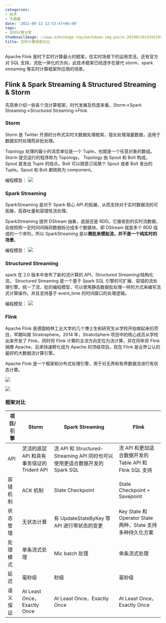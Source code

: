 ```yaml
---
categories:
- 技术
- 大数据
date: '2022-09-13 12:53:47+08:00'
tags:
- 实时计算分享
thumbnailImage: //www.azheimage.top/markdown-img-paste-20190110143922992.png
title: 实时计算框架对比
---
```



Apache Flink 是时下实时计算最火的框架，在实时场景下的运用灵活，还有官方对 SQL 支持，流批一体化的方向，此技术框架已经逐步在替代 storm、spark streaming 等实时计算框架所应用的场景。
<!--more-->

## Flink & Spark Streaming & Structured Streaming & Storm

先简单介绍一些各个流计算框架，时代发展及热度来看，Storm->Spark Streaming->Structured Streaming->Flink

### Storm

Storm 是 Twitter 开源的分布式实时大数据处理框架，擅长处理海量数据，适用于数据实时处理而非批处理。

Topology 处理的最小的消息单位是一个 Tuple，也就是一个任意对象的数组。Storm 提交运行的程序称为 Topology。
Topology 由 Spout 和 Bolt 构成。Spout 是发出 Tuple 的结点。Bolt 可以随意订阅某个 Spout 或者 Bolt 发出的 Tuple。Spout 和 Bolt 都统称为 component。

编程模型：
![](https://www.azheimage.top/markdown-img-paste-20210330153835234.png)

### Spark Streaming

SparkStreaming 是对于 Spark 核心 API 的拓展，从而支持对于实时数据流的可拓展，高吞吐量和容错性流处理。

SparkStreaming 提供 DStream 抽象，底层还是 RDD。它接收到的实时流数据，会按照照一定时间间隔将数据拆分成多个数据块，即 DStream 就是多个 RDD 组成的一个序列，所以 SparkStreaming 是以**微批来模拟流，并不是一个纯实时的场景**。

编程模型：
![](https://www.azheimage.top/markdown-img-paste-20210330154319106.png)

### Structured Streaming

spark 在 2.0 版本中发布了新的流计算的 API，Structured Streaming/结构化流。
Structured Streaming 是一个基于 Spark SQL 引擎的可扩展、容错的流处理引擎。统一了流、批的编程模型，可以使用静态数据批处理一样的方式来编写流式计算操作。并且支持基于 event_time 的时间窗口的处理逻辑。

编程模型：
![](https://www.azheimage.top/markdown-img-paste-20210330154136481.png)

### Flink

Apache Flink 是德国柏林工业大学的几个博士生和研究生从学校开始做起来的项目，早期叫做 Stratosphere。2014 年，StratoSphere 项目中的核心成员从学校出来开发了 Flink，同时将 Flink 计算的主流方向定位为流计算，并在同年将 Flink 捐赠 Apache，后来快速孵化成为 Apache 的顶级项目。现在 Flink 是业界公认的最好的大数据流计算引擎。

Apache Flink 是一个框架和分布式处理引擎，用于对无界和有界数据流进行有状态计算。

![](https://www.azheimage.top/markdown-img-paste-20210330155732299.png)

![](https://www.azheimage.top/markdown-img-paste-20210330155230655.png)

### 框架对比

| 项目/引擎 | Storm                                       | Spark Streaming                                                             | Flink                                                      |
| --------- | ------------------------------------------- | --------------------------------------------------------------------------- | ---------------------------------------------------------- |
| API       | 灵活的底层 API 和具有事务保证的 Trident API | 流 API 和 Structured-Streaming API 同时也可以使用更适合数据开发的 Spark SQL | 流 API 和更加适合数据开发的 Table API 和 Flink SQL 支持    |
| 容错机制  | ACK 机制                                    | State Checkpoint                                                            | State Checkpoint + Savepoint                               |
| 状态管理  | 无状态计算                                  | 有 UpdateStateByKey 等 API 进行带状态的变更                                 | Key State 和 Operator State 两种，State 支持多种持久化方案 |
| 处理模式  | 单条流式处理                                | Mic batch 处理                                                              | 单条流式处理                                               |
| 延迟      | 毫秒级                                      | 秒级                                                                        | 毫秒级                                                     |
| 语义保证  | At Least Once，Exactly Once                 | At Least Once，Exactly Once                                                 | At Least Once，Exactly Once                                |
